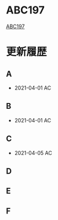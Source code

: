# ABC197
[ABC197](https://atcoder.jp/contests/abc197)

# 更新履歴

## A
 - 2021-04-01 AC  

## B
 - 2021-04-01 AC
 
## C
 - 2021-04-05 AC

## D


## E

 
## F
